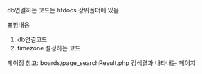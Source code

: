 db연결하는 코드는 htdocs 상위폴더에 있음

포함내용
1. db연결코드
2. timezone 설정하는 코드

페이징 참고: boards/page_searchResult.php 
검색결과 나타내는 페이지